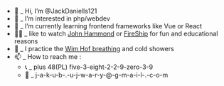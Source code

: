 - 👋  _ Hi, I’m @JackDaniells121
- 👀  _ I’m interested in php/webdev
- 🌱  _ I’m currently learning frontend frameworks like Vue or React
- 🤟🏼  _ like to watch [John Hammond](https://www.youtube.com/channel/UCVeW9qkBjo3zosnqUbG7CFw) or [FireShip](https://www.youtube.com/c/Fireship) for fun and educational reasons
- 🧘 _ I practice the [Wim Hof breathing](https://www.youtube.com/watch?v=tybOi4hjZFQ) and cold showers
- 📫  _ How to reach me : 
  - 📞  _ plus 48(PL) five-3-eight-2-2-9-zero-3-9
  - 📨  _ j-a-k-u-b-.-u-j-w-a-r-y-@-g-m-a-i-l-.-c-o-m

<!---
JackDaniells121/JackDaniells121 is a ✨ special ✨ repository because its `README.md` (this file) appears on your GitHub profile.
You can click the Preview link to take a look at your changes.
--->
